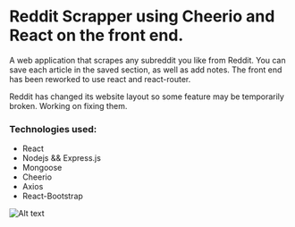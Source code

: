 # Reddit Scrapper using Cheerio and React on the front end.

A web application that scrapes any subreddit you like from Reddit. You can save each article in the saved section, as well as add notes. The front end has been reworked to use react and react-router.

Reddit has changed its website layout so some feature may be temporarily broken. Working on fixing them.

### Technologies used:

* React
* Nodejs && Express.js
* Mongoose
* Cheerio
* Axios
* React-Bootstrap



![Alt text](assets/image/github.png?raw=true "react")